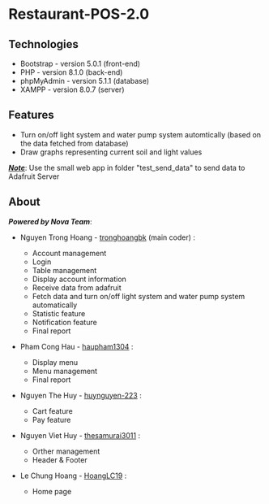 # Restaurant-POS-2.0

## Technologies
* Bootstrap - version 5.0.1  (front-end)
* PHP - version 8.1.0 (back-end)
* phpMyAdmin - version 5.1.1 (database)
* XAMPP - version 8.0.7 (server)

## Features
* Turn on/off light system and water pump system automtically (based on the data fetched from database)
* Draw graphs representing current soil and light values

<ins>***Note***</ins>: Use the small web app in folder "test_send_data" to send data to Adafruit Server

## About

***Powered by Nova Team***:
* Nguyen Trong Hoang - [tronghoangbk](https://github.com/tphiepbk) (main coder) : 
	+ Account management
	+ Login
	+ Table management
	+ Display account information
	+ Receive data from adafruit
	+ Fetch data and turn on/off light system and water pump system automatically
	+ Statistic feature
	+ Notification feature
	+ Final report

* Pham Cong Hau - [haupham1304](https://github.com/haupham1304) :
  	+ Display menu
  	+ Menu management
  	+ Final report
* Nguyen The Huy - [huynguyen-223](https://github.com/huynguyen-223) : 
  	+ Cart feature
  	+ Pay feature
* Nguyen Viet Huy - [thesamurai3011](https://github.com/thesamurai3011) : 
  	+ Orther management
  	+ Header & Footer
* Le Chung Hoang - [HoangLC19](https://github.com/HoangLC19) : 
  	+ Home page
